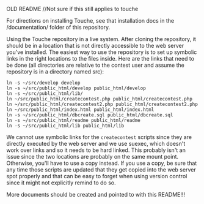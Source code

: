 OLD README //Not sure if this still applies to touche


For directions on installing Touche, see that installation docs in the
/documentation/ folder of this repository.

Using the Touche repository in a live system.  After cloning the
repository, it should be in a location that is not directly accessible
to the web server you've installed.  The easiest way to use the
repository is to set up symbolic links in the right locations to the
files inside.  Here are the links that need to be done (all
directories are relative to the contest user and assume the repository
is in a directory named src):

    ln -s ~/src/develop develop
    ln -s ~/src/public_html/develop public_html/develop
	ln -s ~/src/public_html/lib/
    ln ~/src/public_html/createcontest.php public_html/createcontest.php
    ln ~/src/public_html/createcontest2.php public_html/createcontest2.php
    ln ~/src/public_html/index.html public_html/index.html
    ln -s ~/src/public_html/dbcreate.sql public_html/dbcreate.sql
    ln -s ~/src/public_html/readme public_html/readme
    ln -s ~/src/public_html/lib public_html/lib

We cannot use symbolic links for the `createcontest` scripts since
they are directly executed by the web server and we use suexec, which
doesn't work over links and so it needs to be hard linked.  This
probably isn't an issue since the two locations are probably on the
same mount point.  Otherwise, you'll have to use a copy instead.  If
you use a copy, be sure that any time those scripts are updated that they
get copied into the web server spot properly and that can be easy to
forget when using version control since it might not explicitly remind
to do so.

More documents should be created and pointed to with this README!!!
